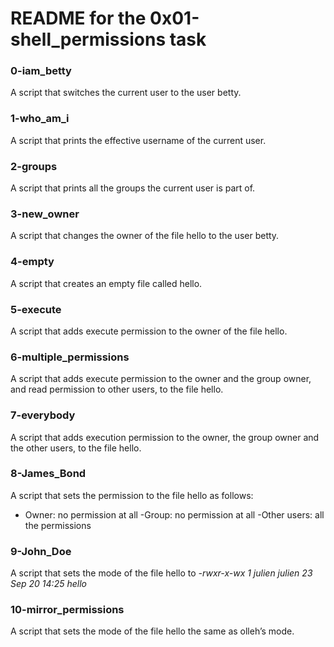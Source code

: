 # README for the 0x01-shell_permissions task

### 0-iam_betty
 A script that switches the current user to the user betty.

### 1-who_am_i
A script that prints the effective username of the current user.

### 2-groups
A  script that prints all the groups the current user is part of.

### 3-new_owner 
A script that changes the owner of the file hello to the user betty.

### 4-empty
A script that creates an empty file called hello.

### 5-execute
A script that adds execute permission to the owner of the file hello.

### 6-multiple_permissions
A script that adds execute permission to the owner and the group owner, and read permission to other users, to the file hello.

### 7-everybody
A script that adds execution permission to the owner, the group owner and the other users, to the file hello.

### 8-James_Bond
A script that sets the permission to the file hello as follows:
- Owner: no permission at all
-Group: no permission at all
-Other users: all the permissions

### 9-John_Doe
A script that sets the mode of the file hello to *-rwxr-x-wx 1 julien julien 23 Sep 20 14:25 hello*

### 10-mirror_permissions
A script that sets the mode of the file hello the same as olleh’s mode.


